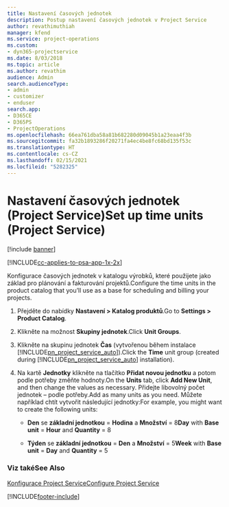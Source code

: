 ```yaml
---
title: Nastavení časových jednotek
description: Postup nastavení časových jednotek v Project Service
author: revathimuthiah
manager: kfend
ms.service: project-operations
ms.custom:
- dyn365-projectservice
ms.date: 8/03/2018
ms.topic: article
ms.author: revathim
audience: Admin
search.audienceType:
- admin
- customizer
- enduser
search.app:
- D365CE
- D365PS
- ProjectOperations
ms.openlocfilehash: 66ea761dba58a81b682280d09045b1a23eaa4f3b
ms.sourcegitcommit: fa32b1893286f20271fa4ec4be8fc68bd135f53c
ms.translationtype: HT
ms.contentlocale: cs-CZ
ms.lasthandoff: 02/15/2021
ms.locfileid: "5282325"
---
```

# <a name="set-up-time-units-project-service"></a><span data-ttu-id="e1641-103">Nastavení časových jednotek (Project Service)</span><span class="sxs-lookup"><span data-stu-id="e1641-103">Set up time units (Project Service)</span></span>

[!include [banner](../includes/psa-now-project-operations.md)]

[!INCLUDE[cc-applies-to-psa-app-1x-2x](../includes/cc-applies-to-psa-app-1x-2x.md)]

<span data-ttu-id="e1641-104">Konfigurace časových jednotek v katalogu výrobků, které použijete jako základ pro plánování a fakturování projektů.</span><span class="sxs-lookup"><span data-stu-id="e1641-104">Configure the time units in the product catalog that you’ll use as a base for scheduling and billing your projects.</span></span>  
  
1. <span data-ttu-id="e1641-105">Přejděte do nabídky **Nastavení > Katalog produktů**.</span><span class="sxs-lookup"><span data-stu-id="e1641-105">Go to **Settings > Product Catalog**.</span></span>  
  
2. <span data-ttu-id="e1641-106">Klikněte na možnost **Skupiny jednotek**.</span><span class="sxs-lookup"><span data-stu-id="e1641-106">Click **Unit Groups**.</span></span>  
  
3. <span data-ttu-id="e1641-107">Klikněte na skupinu jednotek **Čas** (vytvořenou během instalace [!INCLUDE[pn_project_service_auto](../includes/pn-project-service-auto.md)]).</span><span class="sxs-lookup"><span data-stu-id="e1641-107">Click the **Time** unit group (created during [!INCLUDE[pn_project_service_auto](../includes/pn-project-service-auto.md)] installation).</span></span>  
  
4. <span data-ttu-id="e1641-108">Na kartě **Jednotky** klikněte na tlačítko **Přidat novou jednotku** a potom podle potřeby změňte hodnoty.</span><span class="sxs-lookup"><span data-stu-id="e1641-108">On the **Units** tab, click **Add New Unit**, and then change the values as necessary.</span></span> <span data-ttu-id="e1641-109">Přidejte libovolný počet jednotek – podle potřeby.</span><span class="sxs-lookup"><span data-stu-id="e1641-109">Add as many units as you need.</span></span> <span data-ttu-id="e1641-110">Můžete například chtít vytvořit následující jednotky:</span><span class="sxs-lookup"><span data-stu-id="e1641-110">For example, you might want to create the following units:</span></span>  
  
   - <span data-ttu-id="e1641-111">**Den** se **základní jednotkou** = **Hodina** a **Množství** = 8</span><span class="sxs-lookup"><span data-stu-id="e1641-111">**Day** with **Base unit** = **Hour** and **Quantity** = 8</span></span>  
  
   - <span data-ttu-id="e1641-112">**Týden** se **základní jednotkou** = **Den** a **Množství** = 5</span><span class="sxs-lookup"><span data-stu-id="e1641-112">**Week** with **Base unit** = **Day** and **Quantity** = 5</span></span>  
  
### <a name="see-also"></a><span data-ttu-id="e1641-113">Viz také</span><span class="sxs-lookup"><span data-stu-id="e1641-113">See Also</span></span>  
 [<span data-ttu-id="e1641-114">Konfigurace Project Service</span><span class="sxs-lookup"><span data-stu-id="e1641-114">Configure Project Service</span></span>](../psa/configure.md)


[!INCLUDE[footer-include](../includes/footer-banner.md)]